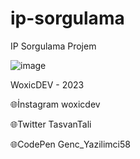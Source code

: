 # ip-sorgulama
 IP Sorgulama Projem

 ![image](https://github.com/majestyy01/ip-sorgulama/assets/126384786/bc4f1246-4ab7-47e6-b37a-beec9ab43142)

WoxicDEV - 2023

🌐İnstagram woxicdev



🌐Twitter TasvanTali



🌐CodePen Genc_Yazilimci58
